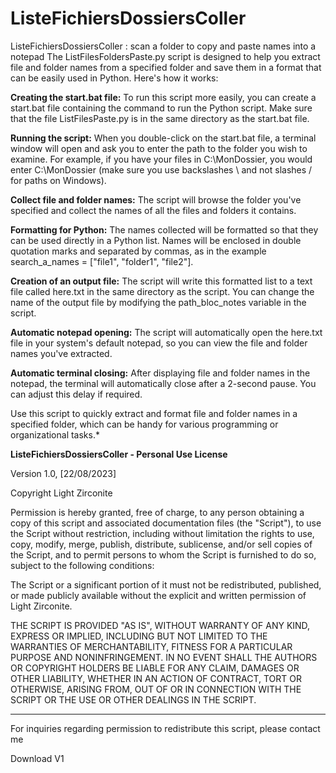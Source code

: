 # ListeFichiersDossiersColler
ListeFichiersDossiersColler : scan a folder to copy and paste names into a notepad
The ListFilesFoldersPaste.py script is designed to help you extract file and folder names from a specified folder and save them in a format that can be easily used in Python. Here's how it works:

**Creating the start.bat file:**
To run this script more easily, you can create a start.bat file containing the command to run the Python script. Make sure that the file ListFilesPaste.py is in the same directory as the start.bat file.

**Running the script:**
When you double-click on the start.bat file, a terminal window will open and ask you to enter the path to the folder you wish to examine. For example, if you have your files in C:\MonDossier, you would enter C:\MonDossier (make sure you use backslashes \ and not slashes / for paths on Windows).

**Collect file and folder names:**
The script will browse the folder you've specified and collect the names of all the files and folders it contains.

**Formatting for Python:**
The names collected will be formatted so that they can be used directly in a Python list. Names will be enclosed in double quotation marks and separated by commas, as in the example search_a_names = ["file1", "folder1", "file2"].

**Creation of an output file:**
The script will write this formatted list to a text file called here.txt in the same directory as the script. You can change the name of the output file by modifying the path_bloc_notes variable in the script.

**Automatic notepad opening:**
The script will automatically open the here.txt file in your system's default notepad, so you can view the file and folder names you've extracted.

**Automatic terminal closing:**
After displaying file and folder names in the notepad, the terminal will automatically close after a 2-second pause. You can adjust this delay if required.

Use this script to quickly extract and format file and folder names in a specified folder, which can be handy for various programming or organizational tasks.*

**ListeFichiersDossiersColler - Personal Use License**

Version 1.0, [22/08/2023]

Copyright Light Zirconite

Permission is hereby granted, free of charge, to any person obtaining a copy
of this script and associated documentation files (the "Script"), to use
the Script without restriction, including without limitation the rights to
use, copy, modify, merge, publish, distribute, sublicense, and/or sell copies
of the Script, and to permit persons to whom the Script is furnished to do so,
subject to the following conditions:

The Script or a significant portion of it must not be redistributed, published,
or made publicly available without the explicit and written permission of Light Zirconite.

THE SCRIPT IS PROVIDED "AS IS", WITHOUT WARRANTY OF ANY KIND, EXPRESS OR IMPLIED,
INCLUDING BUT NOT LIMITED TO THE WARRANTIES OF MERCHANTABILITY, FITNESS FOR A
PARTICULAR PURPOSE AND NONINFRINGEMENT. IN NO EVENT SHALL THE AUTHORS OR COPYRIGHT
HOLDERS BE LIABLE FOR ANY CLAIM, DAMAGES OR OTHER LIABILITY, WHETHER IN AN ACTION
OF CONTRACT, TORT OR OTHERWISE, ARISING FROM, OUT OF OR IN CONNECTION WITH THE SCRIPT
OR THE USE OR OTHER DEALINGS IN THE SCRIPT.

---

For inquiries regarding permission to redistribute this script, please contact me

Download V1

[](https://github.com/LightZirconite/ListeFichiersDossiersColler/releases/tag/python)
